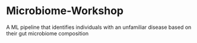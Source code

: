 # Microbiome-Workshop
A ML pipeline that identifies individuals with an unfamiliar disease based on their gut microbiome composition
